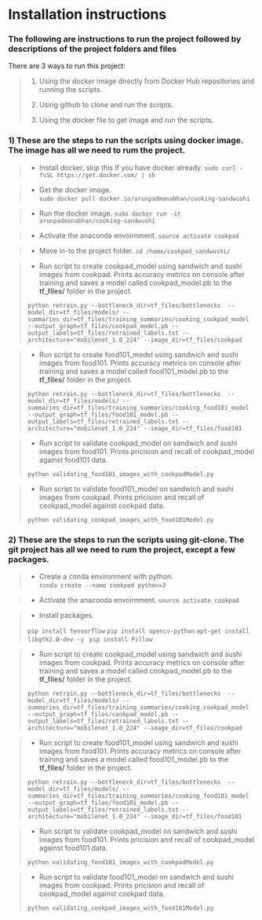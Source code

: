 # **Installation instructions**

### **The following are instructions to run the project followed by descriptions of the project folders and files**

There are 3 ways to run this project:

> 1) Using the docker image directly from Docker Hub repositories and running the scripts.
>
> 2) Using github to clone and run the scripts.
>
> 3) Using the docker file to get image and run the scripts.


### 1) These are the steps to run the scripts using docker image. The image has all we need to rum the project.

> * Install docker, skip this if you have docker already. 
> ` sudo curl -fsSL https://get.docker.com/ | sh `

> * Get the docker image.  
> ` sudo docker pull docker.io/arunpadmanabhan/cooking-sandwushi ` 

> * Run the docker image. 
> ` sudo docker run -it arunpadmanabhan/cooking-sandwushi ` 

> * Activate the anaconda envoirnment. 
> ` source activate cookpad `

> * Move in-to the project folder. 
> ` cd /home/cookpad_sandwushi/ ` 

> * Run script to create cookpad_model using sandwich and sushi images from cookpad. Prints accuracy metrics on console after training and saves a model called cookpad_model.pb to the **tf_files/** folder in the project.
>
> ` python retrain.py --bottleneck_dir=tf_files/bottlenecks  --model_dir=tf_files/models/ --summaries_dir=tf_files/training_summaries/cooking_cookpad_model  --output_graph=tf_files/cookpad_model.pb --output_labels=tf_files/retrained_labels.txt --architecture="mobilenet_1.0_224" --image_dir=tf_files/cookpad `

> * Run script to create food101_model using sandwich and sushi images from food101. Prints accuracy metrics on console after training and saves a model called food101_model.pb to the **tf_files/** folder in the project.
>
> ` python retrain.py --bottleneck_dir=tf_files/bottlenecks  --model_dir=tf_files/models/ --summaries_dir=tf_files/training_summaries/cooking_food101_model  --output_graph=tf_files/food101_model.pb --output_labels=tf_files/retrained_labels.txt --architecture="mobilenet_1.0_224" --image_dir=tf_files/food101 ` 

> * Run script to validate cookpad_model on sandwich and sushi images from food101. Prints pricision and recall of cookpad_model against food101 data.
>
> ` python validating_food101_images_with_cookpadModel.py `  

> * Run script to validate food101_model on sandwich and sushi images from cookpad. Prints pricision and recall of cookpad_model against cookpad data.
>
> ` python validating_cookpad_images_with_food101Model.py ` 



### 2) These are the steps to run the scripts using git-clone. The git project has all we need to rum the project, except a few packages.

> * Create a conda environment with python.  
> ` conda create --name cookpad python=3 ` 

> * Activate the anaconda envoirnment. 
> ` source activate cookpad `

> * Install packages.
>
> ` pip install tensorflow `
> ` pip install opencv-python ` 
> `apt-get install libgtk2.0-dev -y `
> `pip install Pillow ` 

> * Run script to create cookpad_model using sandwich and sushi images from cookpad. Prints accuracy metrics on console after training and saves a model called cookpad_model.pb to the **tf_files/** folder in the project.
>
> ` python retrain.py --bottleneck_dir=tf_files/bottlenecks  --model_dir=tf_files/models/ --summaries_dir=tf_files/training_summaries/cooking_cookpad_model  --output_graph=tf_files/cookpad_model.pb --output_labels=tf_files/retrained_labels.txt --architecture="mobilenet_1.0_224" --image_dir=tf_files/cookpad `

> * Run script to create food101_model using sandwich and sushi images from food101. Prints accuracy metrics on console after training and saves a model called food101_model.pb to the **tf_files/** folder in the project.
>
> ` python retrain.py --bottleneck_dir=tf_files/bottlenecks  --model_dir=tf_files/models/ --summaries_dir=tf_files/training_summaries/cooking_food101_model  --output_graph=tf_files/food101_model.pb --output_labels=tf_files/retrained_labels.txt --architecture="mobilenet_1.0_224" --image_dir=tf_files/food101 ` 

> * Run script to validate cookpad_model on sandwich and sushi images from food101. Prints pricision and recall of cookpad_model against food101 data.
>
> ` python validating_food101_images_with_cookpadModel.py `  

> * Run script to validate food101_model on sandwich and sushi images from cookpad. Prints pricision and recall of cookpad_model against cookpad data.
>
> ` python validating_cookpad_images_with_food101Model.py ` 




